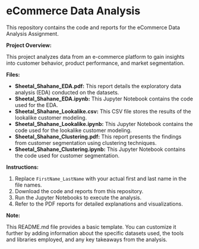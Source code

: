 # eCommerce Data Analysis

This repository contains the code and reports for the eCommerce Data Analysis Assignment.

**Project Overview:**

This project analyzes data from an e-commerce platform to gain insights into customer behavior, product performance, and market segmentation.

**Files:**

* **Sheetal_Shahane_EDA.pdf:** This report details the exploratory data analysis (EDA) conducted on the datasets.
* **Sheetal_Shahane_EDA.ipynb:** This Jupyter Notebook contains the code used for the EDA.
* **Sheetal_Shahane_Lookalike.csv:** This CSV file stores the results of the lookalike customer modeling.
* **Sheetal_Shahane_Lookalike.ipynb:** This Jupyter Notebook contains the code used for the lookalike customer modeling.
* **Sheetal_Shahane_Clustering.pdf:** This report presents the findings from customer segmentation using clustering techniques.
* **Sheetal_Shahane_Clustering.ipynb:** This Jupyter Notebook contains the code used for customer segmentation.

**Instructions:**

1. Replace `FirstName_LastName` with your actual first and last name in the file names.
2. Download the code and reports from this repository.
3. Run the Jupyter Notebooks to execute the analysis.
4. Refer to the PDF reports for detailed explanations and visualizations.

**Note:**

This README.md file provides a basic template. You can customize it further by adding information about the specific datasets used, the tools and libraries employed, and any key takeaways from the analysis.
